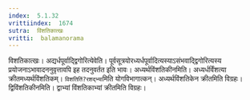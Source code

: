 ```yaml
---
index:  5.1.32
vrittiindex:  1674
sutra:  विंशतिकात्खः
vritti:  balamanorama 
---
```


विशतिकात्खः। अद्यर्धपूर्वाद्द्विगोरित्येवेति। पूर्वसूत्रयोरध्यर्धपूर्वादित्यस्याऽसंभवाद्द्विगोरित्यस्य प्रयोजनाऽभावादननुवृत्तावपि इह तदनुवर्तत इति भावः। अध्यर्थविंशतिकीनमिति। अध्यर्धर्विंशत्या क्रीतमध्यर्थविंशतिकम्। `विशतितिं?रशद्भ्या`मिति योगविभागात्कन्। अध्यर्थविंशतिकेन क्रीतमिति विग्रहः। द्विविंशतिकीनमिति। द्वाभ्यां विंशतिकाभ्यां क्रीतमिति विग्रहः। 

